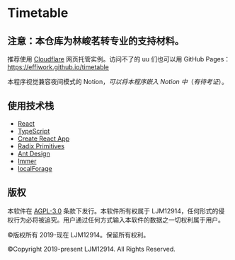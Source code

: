 # Timetable

## 注意：本仓库为林峻茗转专业的支持材料。

推荐使用 [Cloudflare](https://timet-able.pages.dev) 网页托管实例。访问不了的 uu 们也可以用 GitHub Pages：https://effiwork.github.io/timetable

本程序视觉兼容夜间模式的 Notion，*可以将本程序嵌入 Notion 中*（*有待考证*）。

## 使用技术栈

- [React](https://github.com/facebook/react)
- [TypeScript](https://github.com/microsoft/TypeScript)
- [Create React App](https://github.com/facebook/create-react-app)
- [Radix Primitives](https://github.com/radix-ui/primitives)
- [Ant Design](https://github.com/ant-design/ant-design)
- [Immer](https://github.com/immerjs/immer)
- [localForage](https://github.com/localForage/localForage)

## 版权

本软件在 [AGPL-3.0](https://github.com/effiwork/timetable/blob/main/LICENSE) 条款下发行。本软件所有权属于 LJM12914，任何形式的侵权行为必将被追究。用户通过任何方式输入本软件的数据之一切权利属于用户。

©版权所有 2019-现在 LJM12914。保留所有权利。

©Copyright 2019-present LJM12914. All Rights Reserved.
